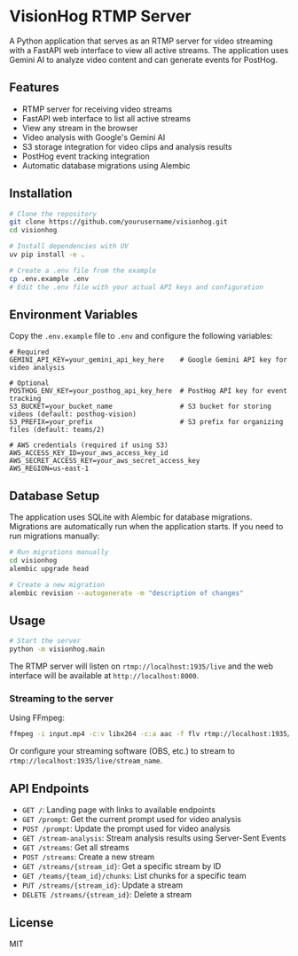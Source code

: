 # VisionHog RTMP Server

A Python application that serves as an RTMP server for video streaming with a FastAPI web interface to view all active streams. The application uses Gemini AI to analyze video content and can generate events for PostHog.

## Features

- RTMP server for receiving video streams
- FastAPI web interface to list all active streams
- View any stream in the browser
- Video analysis with Google's Gemini AI
- S3 storage integration for video clips and analysis results
- PostHog event tracking integration
- Automatic database migrations using Alembic

## Installation

```bash
# Clone the repository
git clone https://github.com/yourusername/visionhog.git
cd visionhog

# Install dependencies with UV
uv pip install -e .

# Create a .env file from the example
cp .env.example .env
# Edit the .env file with your actual API keys and configuration
```

## Environment Variables

Copy the `.env.example` file to `.env` and configure the following variables:

```
# Required
GEMINI_API_KEY=your_gemini_api_key_here    # Google Gemini API key for video analysis

# Optional
POSTHOG_ENV_KEY=your_posthog_api_key_here  # PostHog API key for event tracking
S3_BUCKET=your_bucket_name                 # S3 bucket for storing videos (default: posthog-vision)
S3_PREFIX=your_prefix                      # S3 prefix for organizing files (default: teams/2)

# AWS credentials (required if using S3)
AWS_ACCESS_KEY_ID=your_aws_access_key_id
AWS_SECRET_ACCESS_KEY=your_aws_secret_access_key
AWS_REGION=us-east-1
```

## Database Setup

The application uses SQLite with Alembic for database migrations. Migrations are automatically run when the application starts. If you need to run migrations manually:

```bash
# Run migrations manually
cd visionhog
alembic upgrade head

# Create a new migration
alembic revision --autogenerate -m "description of changes"
```

## Usage

```bash
# Start the server
python -m visionhog.main
```

The RTMP server will listen on `rtmp://localhost:1935/live` and the web interface will be available at `http://localhost:8000`.

### Streaming to the server

Using FFmpeg:
```bash
ffmpeg -i input.mp4 -c:v libx264 -c:a aac -f flv rtmp://localhost:1935/live/stream_name
```

Or configure your streaming software (OBS, etc.) to stream to `rtmp://localhost:1935/live/stream_name`.

## API Endpoints

- `GET /`: Landing page with links to available endpoints
- `GET /prompt`: Get the current prompt used for video analysis
- `POST /prompt`: Update the prompt used for video analysis
- `GET /stream-analysis`: Stream analysis results using Server-Sent Events
- `GET /streams`: Get all streams
- `POST /streams`: Create a new stream
- `GET /streams/{stream_id}`: Get a specific stream by ID
- `GET /teams/{team_id}/chunks`: List chunks for a specific team
- `PUT /streams/{stream_id}`: Update a stream
- `DELETE /streams/{stream_id}`: Delete a stream

## License

MIT